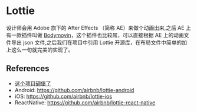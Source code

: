 # Lottie

设计师会用 Adobe 旗下的 After Effects （简称 AE）来做个动画出来,之后 AE 上有一款插件叫做 [Bodymovin](https://github.com/bodymovin/bodymovin)，这个插件也比较屌，可以直接根据 AE 上的动画文件导出 json 文件,之后我们在项目中引用 Lottie 开源库，在布局文件中简单的加上这么一句就完美的实现了。

## References

* [这个项目碉堡了](http://stormzhang.com/2017/02/03/airbnb-lottie-android/)
* Android: https://github.com/airbnb/lottie-android
* iOS: https://github.com/airbnb/lottie-ios
* ReactNative: https://github.com/airbnb/lottie-react-native
